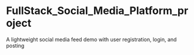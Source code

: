# FullStack_Social_Media_Platform_project
A lightweight social media feed demo with user registration, login, and posting

